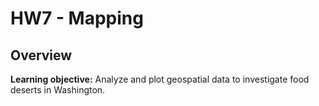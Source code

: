 # <i class="fas fa-laptop fa-fw"></i> HW7 - Mapping

## Overview
**Learning objective:** Analyze and plot geospatial data to investigate food deserts in Washington.
